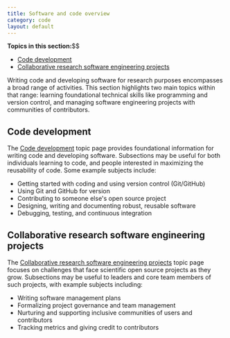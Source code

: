 ```yaml
---
title: Software and code overview
category: code
layout: default
---
```


**Topics in this section:**$$
- [Code development](#code-development)
- [Collaborative research software engineering projects](#collaborative-research-software-engineering-projects)

Writing code and developing software for research purposes encompasses a 
broad range of activities.
This section highlights two main topics within that range:
learning foundational technical skills like programming and version control,
and managing software engineering projects with communities of contributors.

## Code development

The [Code development](/open-science/code/code-development/)
topic page provides foundational information for writing code and developing software.
Subsections may be useful for both individuals learning to code,
and people interested in maximizing the reusability of code.
Some example subjects include:

- Getting started with coding and using version control (Git/GitHub)
- Using Git and GitHub for version
- Contributing to someone else's open source project
- Designing, writing and documenting robust, reusable software
- Debugging, testing, and continuous integration

## Collaborative research software engineering projects

The [Collaborative research software engineering projects](/open-science/code/os-projects/)
topic page focuses on challenges that face scientific open source projects as they grow.
Subsections may be useful to leaders and core team members of such projects,
with example subjects including:

- Writing software management plans
- Formalizing project governance and team management
- Nurturing and supporting inclusive communities of users and contributors
- Tracking metrics and giving credit to contributors
